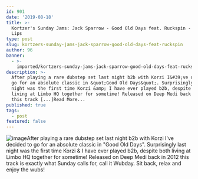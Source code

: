 ```yaml
---
id: 901
date: '2019-08-18'
title: >-
  Kortzer's Sunday Jams: Jack Sparrow - Good Old Days feat. Ruckspin - Loose
  Lips
type: post
slug: kortzers-sunday-jams-jack-sparrow-good-old-days-feat-ruckspin
author: 96
banner:
  - >-
    imported/kortzers-sunday-jams-jack-sparrow-good-old-days-feat-ruckspin/image901.jpeg
description: >-
  After playing a rare dubstep set last night b2b with Korzi I&#39;ve decided to
  go for an absolute classic in &quot;Good Old Days&quot;. Surprisingly last
  night was the first time Korzi &amp; I have ever played b2b, despite both
  living at Limbo HQ together for sometime! Released on Deep Medi back in 2012
  this track [...]Read More...
published: true
tags:
  - post
featured: false
---
```

![image](../imported/kortzers-sunday-jams-jack-sparrow-good-old-days-feat-ruckspin/image901.jpeg)After playing a rare dubstep set last night b2b with Korzi I've decided to go for an absolute classic in "Good Old Days". Surprisingly last night was the first time Korzi & I have ever played b2b, despite both living at Limbo HQ together for sometime! Released on Deep Medi back in 2012 this track is exactly what Sunday calls for, call it Wubday. Sit back, relax and enjoy the wubs!